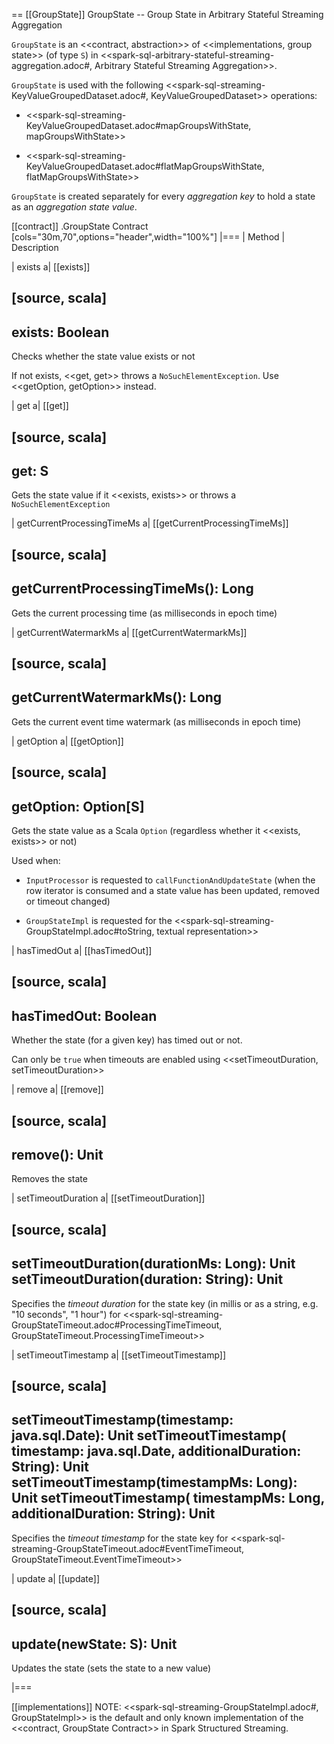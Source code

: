 == [[GroupState]] GroupState -- Group State in Arbitrary Stateful Streaming Aggregation

`GroupState` is an <<contract, abstraction>> of <<implementations, group state>> (of type `S`) in <<spark-sql-arbitrary-stateful-streaming-aggregation.adoc#, Arbitrary Stateful Streaming Aggregation>>.

`GroupState` is used with the following <<spark-sql-streaming-KeyValueGroupedDataset.adoc#, KeyValueGroupedDataset>> operations:

* <<spark-sql-streaming-KeyValueGroupedDataset.adoc#mapGroupsWithState, mapGroupsWithState>>

* <<spark-sql-streaming-KeyValueGroupedDataset.adoc#flatMapGroupsWithState, flatMapGroupsWithState>>

`GroupState` is created separately for every *aggregation key* to hold a state as an *aggregation state value*.

[[contract]]
.GroupState Contract
[cols="30m,70",options="header",width="100%"]
|===
| Method
| Description

| exists
a| [[exists]]

[source, scala]
----
exists: Boolean
----

Checks whether the state value exists or not

If not exists, <<get, get>> throws a `NoSuchElementException`. Use <<getOption, getOption>> instead.

| get
a| [[get]]

[source, scala]
----
get: S
----

Gets the state value if it <<exists, exists>> or throws a `NoSuchElementException`

| getCurrentProcessingTimeMs
a| [[getCurrentProcessingTimeMs]]

[source, scala]
----
getCurrentProcessingTimeMs(): Long
----

Gets the current processing time (as milliseconds in epoch time)

| getCurrentWatermarkMs
a| [[getCurrentWatermarkMs]]

[source, scala]
----
getCurrentWatermarkMs(): Long
----

Gets the current event time watermark (as milliseconds in epoch time)

| getOption
a| [[getOption]]

[source, scala]
----
getOption: Option[S]
----

Gets the state value as a Scala `Option` (regardless whether it <<exists, exists>> or not)

Used when:

* `InputProcessor` is requested to `callFunctionAndUpdateState` (when the row iterator is consumed and a state value has been updated, removed or timeout changed)

* `GroupStateImpl` is requested for the <<spark-sql-streaming-GroupStateImpl.adoc#toString, textual representation>>

| hasTimedOut
a| [[hasTimedOut]]

[source, scala]
----
hasTimedOut: Boolean
----

Whether the state (for a given key) has timed out or not.

Can only be `true` when timeouts are enabled using <<setTimeoutDuration, setTimeoutDuration>>

| remove
a| [[remove]]

[source, scala]
----
remove(): Unit
----

Removes the state

| setTimeoutDuration
a| [[setTimeoutDuration]]

[source, scala]
----
setTimeoutDuration(durationMs: Long): Unit
setTimeoutDuration(duration: String): Unit
----

Specifies the *timeout duration* for the state key (in millis or as a string, e.g. "10 seconds", "1 hour") for <<spark-sql-streaming-GroupStateTimeout.adoc#ProcessingTimeTimeout, GroupStateTimeout.ProcessingTimeTimeout>>

| setTimeoutTimestamp
a| [[setTimeoutTimestamp]]

[source, scala]
----
setTimeoutTimestamp(timestamp: java.sql.Date): Unit
setTimeoutTimestamp(
  timestamp: java.sql.Date,
  additionalDuration: String): Unit
setTimeoutTimestamp(timestampMs: Long): Unit
setTimeoutTimestamp(
  timestampMs: Long,
  additionalDuration: String): Unit
----

Specifies the *timeout timestamp* for the state key for <<spark-sql-streaming-GroupStateTimeout.adoc#EventTimeTimeout, GroupStateTimeout.EventTimeTimeout>>

| update
a| [[update]]

[source, scala]
----
update(newState: S): Unit
----

Updates the state (sets the state to a new value)

|===

[[implementations]]
NOTE: <<spark-sql-streaming-GroupStateImpl.adoc#, GroupStateImpl>> is the default and only known implementation of the <<contract, GroupState Contract>> in Spark Structured Streaming.
